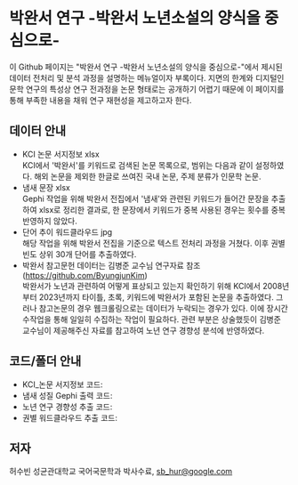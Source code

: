 # 박완서 연구 -박완서 노년소설의 양식을 중심으로-
이 Github 페이지는 "박완서 연구 -박완서 노년소설의 양식을 중심으로-"에서 제시된 데이터 전처리 및 분석 과정을 설명하는 메뉴얼이자 부록이다. 지면의 한계와 디지털인문학 연구의 특성상 연구 전과정을 논문 형태로는 공개하기 어렵기 때문에 이 페이지를 통해 부족한 내용을 채워 연구 재현성을 제고하고자 한다.

## 데이터 안내
- KCI 논문 서지정보 xlsx  
  KCI에서 '박완서'를 키워드로 검색된 논문 목록으로, 범위는 다음과 같이 설정하였다. 해외 논문을 제외한 한글로 쓰여진 국내 논문, 주제 분류가 인문학 논문.
- 냄새 문장 xlsx  
  Gephi 작업을 위해 박완서 전집에서 '냄새'와 관련된 키워드가 들어간 문장을 추출하여 xlsx로 정리한 결과로, 한 문장에서 키워드가 중복 사용된 경우는 횟수를 중복 반영하지 않았다.
- 단어 추이 워드클라우드 jpg  
  해당 작업을 위해 박완서 전집을 기준으로 텍스트 전처리 과정을 거쳤다. 이후 권별 빈도 상위 30개 단어를 추출하였다.
- 박완서 참고문헌 데이터는 김병준 교수님 연구자료 참조(https://github.com/ByungjunKim)  
  박완서가 노년과 관련하여 어떻게 표상되고 있는지 확인하기 위해 KCI에서 2008년부터 2023년까지 타이틀, 초록, 키워드에 박완서가 포함된 논문을 추출하였다. 그러나 참고논문의 경우 웹크롤링으로는 데이터가 누락되는 경우가 있다. 이에 장시간 수작업을 통해 일일히 수집하는 작업이 필요하다. 관련 부분은 상술했듯이 김병준 교수님이 제공해주신 자료를 참고하여 노년 연구 경향성 분석에 반영하였다.

## 코드/폴더 안내
- KCI_논문 서지정보 코드:
- 냄새 성질 Gephi 출력 코드:
- 노년 연구 경향성 추출 코드:
- 권별 워드클라우드 추출 코드:

## 저자
허수빈 성균관대학교 국어국문학과 박사수료, sb_hur@google.com
